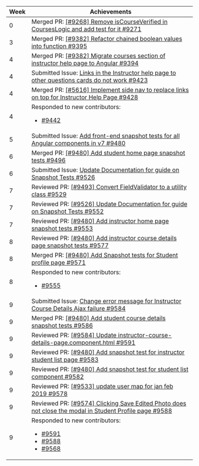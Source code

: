 Week | Achievements
---- | ------------
0 | Merged PR: [[#9268] Remove isCourseVerified in CoursesLogic and add test for it #9271](https://github.com/TEAMMATES/teammates/pull/9271)
3 | Merged PR: [[#9382] Refactor chained boolean values into function #9395](https://github.com/TEAMMATES/teammates/pull/9395)
4 | Merged PR: [[#9382] Migrate courses section of instructor help page to Angular #9394](https://github.com/TEAMMATES/teammates/pull/9394)
4 | Submitted Issue: [Links in the Instructor help page to other questions cards do not work #9423](https://github.com/TEAMMATES/teammates/issues/9423)
4 | Merged PR: [[#5616] Implement side nav to replace links on top for Instructor Help Page #9428](https://github.com/TEAMMATES/teammates/pull/9428)
4 | Responded to new contributors: <ul><li> [#9442](https://github.com/TEAMMATES/teammates/pull/9442#issuecomment-463904282) </li>
5 | Submitted Issue: [Add front-end snapshot tests for all Angular components in v7 #9480](https://github.com/TEAMMATES/teammates/issues/9480)
6 | Merged PR: [[#9480] Add student home page snapshot tests #9496](https://github.com/TEAMMATES/teammates/pull/9496#event-2175786675) 
6 | Submitted Issue: [Update Documentation for guide on Snapshot Tests #9526](https://github.com/TEAMMATES/teammates/issues/9526)
7 | Reviewed PR: [[#9493] Convert FieldValidator to a utility class #9529](https://github.com/TEAMMATES/teammates/pull/9529)
7 | Reviewed PR: [[#9526] Update Documentation for guide on Snapshot Tests #9552](https://github.com/TEAMMATES/teammates/pull/9552)
7 | Reviewed PR: [[#9480] Add instructor home page snapshot tests #9553](https://github.com/TEAMMATES/teammates/pull/9553)
8 | Reviewed PR: [[#9480] Add instructor course details page snapshot tests #9577](https://github.com/TEAMMATES/teammates/pull/9577)
8 | Merged PR: [[#9480] Add Snapshot tests for Student profile page #9571](https://github.com/TEAMMATES/teammates/pull/9571)
8 | Responded to new contributors: <ul><li> [#9555](https://github.com/TEAMMATES/teammates/pull/9555#issuecomment-472017172) </li>
9 | Submitted Issue: [Change error message for Instructor Course Details Ajax failure #9584](https://github.com/TEAMMATES/teammates/issues/9584)
9 | Merged PR: [[#9480] Add student course details snapshot tests #9586](https://github.com/TEAMMATES/teammates/pull/9586) 
9 | Reviewed PR: [[#9584] Update instructor-course-details-page.component.html #9591](https://github.com/TEAMMATES/teammates/pull/9591)
9 | Reviewed PR: [[#9480] Add snapshot test for instructor student list page #9583](https://github.com/TEAMMATES/teammates/pull/9583)
9 | Reviewed PR: [[#9480] Add snapshot test for student list component #9582](https://github.com/TEAMMATES/teammates/pull/9582)
9 | Reviewed PR: [[#9533] update user map for jan feb 2019 #9578](https://github.com/TEAMMATES/teammates/pull/9578)
9 | Reviewed PR: [[#9574] Clicking Save Edited Photo does not close the modal in Student Profile page #9588](https://github.com/TEAMMATES/teammates/pull/9588)
9 | Responded to new contributors: <ul><li> [#9591](https://github.com/TEAMMATES/teammates/pull/9591#pullrequestreview-216870212) </li> <li> [#9588](https://github.com/TEAMMATES/teammates/pull/9588#issuecomment-474676664)</li> <li> [#9568](https://github.com/TEAMMATES/teammates/pull/9568#issuecomment-472599560) </li>

